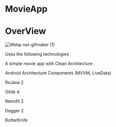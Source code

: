 # MovieApp


# OverView

  ![Webp net-gifmaker (1)](https://user-images.githubusercontent.com/6108274/60019813-6a59aa00-9697-11e9-8ebb-65c7fdbaf290.gif)
  

 Uses the following technologies
 
 A simple movie app with Clean Architecture .
 
 Android Architecture Components (MVVM, LiveData)
 
 RxJava 2
 
 Glide 4
 
 Retrofit 2
 
 Dagger 2
 
 ButterKnife
 

  
  
  
  


